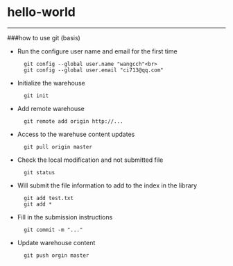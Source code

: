 # hello-world
<hr>
###how to use git (basis)

* Run the configure user name and email for the first time

		git config --global user.name "wangcch"<br>
		git config --global user.email "ci713@qq.com"
* Initialize the warehouse

		git init

* Add remote warehouse

		git remote add origin http://...

* Access to the warehuse content updates

		git pull origin master

* Check the local modification and not submitted file

		git status

* Will submit the file information to add to the index in the library

		git add test.txt
		git add *
* Fill in the submission instructions
		
		git commit -m "..."
* Update warehouse content
		
		git push orgin master
